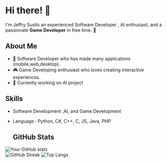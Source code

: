 # Hi there! 👋  
I'm Jeffry Susilo an experienced Software Developer , AI enthusiast, and a passionate **Game Developer** in free time. 🚀  

## About Me  
- 🌟 Software Developer who has made many applications (mobile,web,desktop).  
- 🎮 Game Developing enthusiast who loves creating interactive experiences.
- 🤖 Currently working on AI project 

## Skills  
- Software Development ,AI, and Game Development
- Language : Python, C#, C++, C, JS, Java, PHP  


  ## GitHub Stats  
![Your GitHub stats](https://github-readme-stats.vercel.app/api?username=jeffrysusilo&show_icons=true&theme=radical)  
![GitHub Streak](https://streak-stats.demolab.com?user=jeffrysusilo&theme=radical&hide_border=true) 
![Top Langs](https://github-readme-stats.vercel.app/api/top-langs/?username=jeffrysusilo&layout=compact&theme=radical)  
